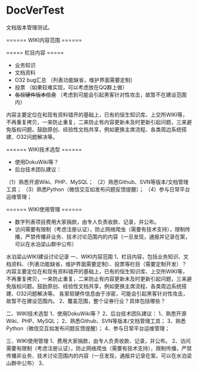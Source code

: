 # DocVerTest
文档版本管理测试。

====== WIKI内容范围 ======

===== 栏目内容 =====

  - 业务知识
  - 文档资料
  - O32 bug汇总  （列表功能缺省，维护界面需要定制）
  - 投票  （如果较难实现，可以考虑放在QQ群上做）
  - <del>各软硬件版本信息</del>  （考虑到可能会引起黑客针对性攻击，故暂不在建设范围内）

  内容主要定位在和现有资料错开的基础上，已有的恒生知识库、上交所WIKI等，不再重复拷贝，一来防止重复，二来防止有内容更新未及时更新引起问题，三来避免版权问题。鼓励原创、经验性文档共享，例如更换主席流程、各类周边系统搭建、O32问题解决等。

====== WIKI技术选型 ======


  - 使用DokuWiki等？
  - 后台技术团队建议：

（1）熟悉开源Wiki、PHP、MySQL；
（2）熟悉Github、SVN等版本/文档管理工具；
（3）熟悉Python（微信交互如发布问题反馈提醒）；
（4）参与日常平台运维管理； 

====== WIKI使用管理 ======

  - 数字列表项目费用大家捐款，由专人负责收款、记录，并公布。
  - 访问需要有限制（考虑注册认证），防止网络爬虫（需要有技术支持），限制传播，严禁传播非业务、技术讨论范围内的内容（一旦发现，通报并记录在案，可以在水泊梁山群中公布）


水泊梁山WIKI建设讨论记录
一、WIKI内容范围
1、栏目内容，包括业务知识、文档资料、（列表功能缺省，维护界面需要定制）、投票等栏目（需要定制开发）？
内容主要定位在和现有资料错开的基础上，已有的恒生知识库、上交所WIKI等，不再重复拷贝，一来防止重复，二来防止有内容更新未及时更新引起问题，三来避免版权问题。鼓励原创、经验性文档共享，例如更换主席流程、各类周边系统搭建、O32问题解决等。
各家软硬件信息由于涉密，可能会引起黑客针对性攻击，故暂不在建设范围内。
2、覆盖范围，整个证券行业？具体包括哪些？

二、WIKI技术选型
1、使用DokuWiki等？
2、后台技术团队建议：
1、熟悉开源Wiki、PHP、MySQL；
2、熟悉Github、SVN等版本/文档管理工具；
3、熟悉Python（微信交互如发布问题反馈提醒）；
4、参与日常平台运维管理； 


三、WIKI使用管理
1、费用大家捐款，由专人负责收款、记录，并公布。
2、访问需要有限制（考虑注册认证），防止网络爬虫（需要有技术支持），限制传播，严禁传播非业务、技术讨论范围内的内容（一旦发现，通报并记录在案，可以在水泊梁山群中公布）
3、

